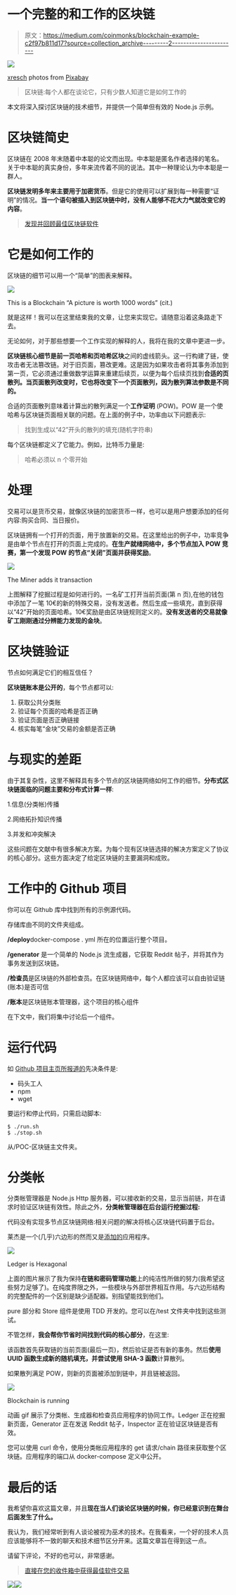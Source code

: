 # 一个完整的和工作的区块链

> 原文：<https://medium.com/coinmonks/blockchain-example-c2f97b811d17?source=collection_archive---------2----------------------->

![](img/d3d1b5f3075831d456090b0457aaaf17.png)

[xresch](https://pixabay.com/it/users/xresch-7410129/?utm_source=link-attribution&amp;utm_medium=referral&amp;utm_campaign=image&amp;utm_content=3750157) photos from [Pixabay](https://pixabay.com/it/?utm_source=link-attribution&amp;utm_medium=referral&amp;utm_campaign=image&amp;utm_content=3750157)

> 区块链:每个人都在谈论它，只有少数人知道它是如何工作的

本文将深入探讨区块链的技术细节，并提供一个简单但有效的 Node.js 示例。

# 区块链简史

区块链在 2008 年末随着中本聪的论文而出现。中本聪是匿名作者选择的笔名。关于中本聪的真实身份，多年来流传着不同的说法。其中一种理论认为中本聪是一群人。

**区块链发明多年来主要用于加密货币**。但是它的使用可以扩展到每一种需要“证明”的情况。**当一个语句被插入到区块链中时，没有人能够不花大力气就改变它的内容**。

> [发现并回顾最佳区块链软件](https://coincodecap.com)

# 它是如何工作的

区块链的细节可以用一个“简单”的图表来解释。

![](img/e7d6c52fd2f60521b81b706db29e40ea.png)

This is a Blockchain “A picture is worth 1000 words” (cit.)

就是这样！我可以在这里结束我的文章，让您来实现它。请随意沿着这条路走下去。

无论如何，对于那些想要一个工作实现的解释的人，我将在我的文章中更进一步。

**区块链核心细节是前一页哈希和页哈希区块**之间的虚线箭头。这一行构建了链，使攻击者无法篡改链。对于旧页面，篡改更难。这是因为如果攻击者将其事务添加到第一页，它必须通过重做数学运算来重建后续页，以便为每个后续页找到**合适的页散列。当页面散列改变时，它也将改变下一个页面散列，因为散列算法参数是不同的。**

合适的页面散列意味着计算出的散列满足一个**工作证明** (POW)。POW 是一个使哈希与区块链页面相关联的问题。在上面的例子中，功率由以下问题表示:

> 找到生成以“42”开头的散列的填充(随机字符串)

每个区块链都定义了它能力。例如，比特币力量是:

> 哈希必须以 n 个零开始

# 处理

交易可以是货币交易，就像区块链的加密货币一样，也可以是用户想要添加的任何内容:购买合同、当日报价。

区块链拥有一个打开的页面，用于放置新的交易。在这里给出的例子中，功率竞争是由单个节点在打开的页面上完成的。**在生产就绪网络中，多个节点加入 POW 竞赛，第一个发现 POW 的节点“关闭”页面并获得奖励**。

![](img/76c4d7411006dbc2a6b327641a1c0423.png)

The Miner adds it transaction

上图解释了挖掘过程是如何进行的。一名矿工打开当前页面(第 n 页),在他的钱包中添加了一笔 10€的新的特殊交易，没有发送者。然后生成一些填充，直到获得以“42”开始的页面哈希。10€奖励是由区块链规则定义的。**没有发送者的交易就像矿工刚刚通过分辨能力发现的金块**。

# 区块链验证

节点如何满足它们的相互信任？

**区块链账本是公开的**，每个节点都可以:

1.  获取公共分类账
2.  验证每个页面的哈希是否正确
3.  验证页面是否正确链接
4.  核实每笔“金块”交易的金额是否正确

# 与现实的差距

由于其复杂性，这里不解释具有多个节点的区块链网络如何工作的细节。**分布式区块链面临的问题主要和分布式计算一样**:

1.信息(分类帐)传播

2.网络拓扑知识传播

3.并发和冲突解决

这些问题在文献中有很多解决方案。为每个现有区块链选择的解决方案定义了协议的核心部分。这些方面决定了给定区块链的主要漏洞和成败。

# 工作中的 Github 项目

你可以在 Github 库中找到所有的示例源代码。

存储库由不同的文件夹组成。

**/deploy**docker-compose . yml 所在的位置运行整个项目。

**/generator** 是一个简单的 Node.js 流生成器，它获取 Reddit 帖子，并将其作为事务发送到区块链。

**/检查员**是区块链的外部检查员。在区块链网络中，每个人都应该可以自由验证链(账本)是否可信

**/账本**是区块链账本管理器，这个项目的核心组件

在下文中，我们将集中讨论后一个组件。

# 运行代码

如 [Github 项目主页所报道的](https://github.com/ccarcaci/poc-blockchain)先决条件是:

*   码头工人
*   npm
*   wget

要运行和停止代码，只需启动脚本:

```
$ ./run.sh
$ ./stop.sh
```

从/POC-区块链主文件夹。

# 分类帐

分类帐管理器是 Node.js Http 服务器，可以接收新的交易，显示当前链，并在请求时验证区块链有效性。除此之外，**分类帐管理器在后台运行挖掘过程:**

代码没有实现多节点区块链网络:相关问题的解决将核心区块链代码置于后台。

莱杰是一个(几乎)六边形的然而又是[添加的](https://dzone.com/articles/get-started-with-test-driven-development-a-beginne)应用程序。

![](img/8f312eaf39e780b49868099895bd9838.png)

Ledger is Hexagonal

上面的图片展示了我为保持**在链和密码管理功能**上的纯洁性所做的努力(我希望这些努力足够了)。在纯度界限之外，一些模块与外部世界相互作用。与六边形结构的完整配件的一个区别是缺少适配器。别指望能找到他们。

pure 部分和 Store 组件是使用 TDD 开发的。您可以在/test 文件夹中找到这些测试。

不管怎样，**我会帮你节省时间找到代码的核心部分**，在这里:

该函数首先获取链的当前页面(最后一页)，然后验证是否有新的事务。然后**使用 UUID 函数生成新的随机填充，并尝试使用 SHA-3 函数**计算散列。

如果散列满足 POW，则新的页面被添加到链中，并且链被返回。

![](img/596edded70f38a499950127b043718db.png)

Blockchain is running

动画 gif 展示了分类帐、生成器和检查员应用程序的协同工作。Ledger 正在挖掘新页面，Generator 正在发送 Reddit 帖子，Inspector 正在验证区块链是否有效。

您可以使用 curl 命令，使用分类帐应用程序的 get 请求/chain 路径来获取整个区块链。应用程序的端口从 docker-compose 定义中公开。

# 最后的话

我希望你喜欢这篇文章，并且**现在当人们谈论区块链的时候，你已经意识到在舞台后面发生了什么。**

我认为，我们经常听到有人谈论被视为巫术的技术。在我看来，一个好的技术人员应该能够将不一致的聊天和技术细节区分开来。这篇文章旨在得到这一点。

请留下评论，不好的也可以，非常感谢。

> [直接在您的收件箱中获得最佳软件交易](https://coincodecap.com/?utm_source=coinmonks)

[![](img/7c0b3dfdcbfea594cc0ae7d4f9bf6fcb.png)](https://coincodecap.com/?utm_source=coinmonks)[![](img/a06b758bdcc47dca7c2504f298674d87.png)](https://coincodecap.com)